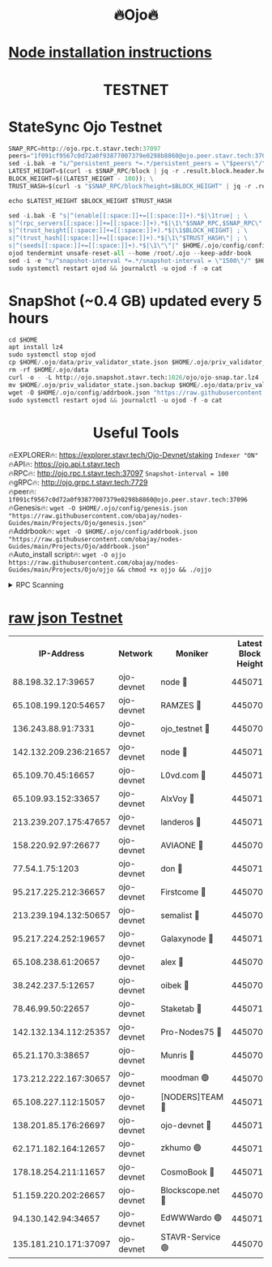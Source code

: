 <h1 align="center"> 🔥Ojo🔥</h1>

[Node installation instructions](https://github.com/obajay/nodes-Guides/tree/main/Projects/Ojo)
=

<h1 align="center"> TESTNET</h1>

# StateSync Ojo Testnet
```python
SNAP_RPC=http://ojo.rpc.t.stavr.tech:37097
peers="1f091cf9567c0d72a0f93877007379e0298b8860@ojo.peer.stavr.tech:37096"
sed -i.bak -e "s/^persistent_peers *=.*/persistent_peers = \"$peers\"/" $HOME/.ojo/config/config.toml
LATEST_HEIGHT=$(curl -s $SNAP_RPC/block | jq -r .result.block.header.height); \
BLOCK_HEIGHT=$((LATEST_HEIGHT - 100)); \
TRUST_HASH=$(curl -s "$SNAP_RPC/block?height=$BLOCK_HEIGHT" | jq -r .result.block_id.hash)

echo $LATEST_HEIGHT $BLOCK_HEIGHT $TRUST_HASH

sed -i.bak -E "s|^(enable[[:space:]]+=[[:space:]]+).*$|\1true| ; \
s|^(rpc_servers[[:space:]]+=[[:space:]]+).*$|\1\"$SNAP_RPC,$SNAP_RPC\"| ; \
s|^(trust_height[[:space:]]+=[[:space:]]+).*$|\1$BLOCK_HEIGHT| ; \
s|^(trust_hash[[:space:]]+=[[:space:]]+).*$|\1\"$TRUST_HASH\"| ; \
s|^(seeds[[:space:]]+=[[:space:]]+).*$|\1\"\"|" $HOME/.ojo/config/config.toml
ojod tendermint unsafe-reset-all --home /root/.ojo --keep-addr-book
sed -i -e "s/^snapshot-interval *=.*/snapshot-interval = \"1500\"/" $HOME/.ojo/config/app.toml
sudo systemctl restart ojod && journalctl -u ojod -f -o cat
```
# SnapShot (~0.4 GB) updated every 5 hours
```python
cd $HOME
apt install lz4
sudo systemctl stop ojod
cp $HOME/.ojo/data/priv_validator_state.json $HOME/.ojo/priv_validator_state.json.backup
rm -rf $HOME/.ojo/data
curl -o - -L http://ojo.snapshot.stavr.tech:1026/ojo/ojo-snap.tar.lz4 | lz4 -c -d - | tar -x -C $HOME/.ojo --strip-components 2
mv $HOME/.ojo/priv_validator_state.json.backup $HOME/.ojo/data/priv_validator_state.json
wget -O $HOME/.ojo/config/addrbook.json "https://raw.githubusercontent.com/obajay/nodes-Guides/main/Projects/Ojo/addrbook.json"
sudo systemctl restart ojod && journalctl -u ojod -f -o cat
```
 <h1 align="center"> Useful Tools</h1>

🔥EXPLORER🔥:        https://explorer.stavr.tech/Ojo-Devnet/staking        `Indexer "ON"` \
🔥API🔥:                     https://ojo.api.t.stavr.tech \
🔥RPC🔥:                    http://ojo.rpc.t.stavr.tech:37097              `Snapshot-interval = 100` \
🔥gRPC🔥:                  http://ojo.grpc.t.stavr.tech:7729 \
🔥peer🔥:                   `1f091cf9567c0d72a0f93877007379e0298b8860@ojo.peer.stavr.tech:37096` \
🔥Genesis🔥:    ```wget -O $HOME/.ojo/config/genesis.json "https://raw.githubusercontent.com/obajay/nodes-Guides/main/Projects/Ojo/genesis.json"``` \
🔥Addrbook🔥:    ```wget -O $HOME/.ojo/config/addrbook.json "https://raw.githubusercontent.com/obajay/nodes-Guides/main/Projects/Ojo/addrbook.json"``` \
🔥Auto_install script🔥: ```wget -O ojjo https://raw.githubusercontent.com/obajay/nodes-Guides/main/Projects/Ojo/ojjo && chmod +x ojjo && ./ojjo```


<details>
<summary>RPC Scanning</summary>

<h2 align="center"> We scan nodes in real time every 4 hours. And we provide the final result of RPC endpoints.
We cannot influence the operation of these nodes in any way. </h2>


```python
If Voting Power is higher than 0 --> then the Node is a validator of the network and may be subject to attack and be a potential threat to the chain.
```
```python
We marked such validators with a red symbol
```

</details>

[raw json Testnet](https://rpc-check.ojot.stavr.tech/ojot/rpc-ojot-result.json)
=


<table><tr><th>IP-Address</th><th>Network</th><th>Moniker</th><th>Latest Block Height</th><th>Earliest Block Height</th><th>Catching Up</th><th>Tx Index</th><th>Voting Power</th><th>Scan Time</th></tr><tr><td>88.198.32.17:39657</td><td>ojo-devnet</td><td>node 🔴</td><td>4450711</td><td>300001</td><td>False</td><td>on</td><td>65654</td><td>2023-12-12T04:20:19.304007000UTC</td></tr><tr><td>65.108.199.120:54657</td><td>ojo-devnet</td><td>RAMZES 🔴</td><td>4450706</td><td>306156</td><td>False</td><td>on</td><td>15420</td><td>2023-12-12T04:19:51.909925919UTC</td></tr><tr><td>136.243.88.91:7331</td><td>ojo-devnet</td><td>ojo_testnet 🔴</td><td>4450707</td><td>308845</td><td>False</td><td>on</td><td>1000</td><td>2023-12-12T04:19:58.570384631UTC</td></tr><tr><td>142.132.209.236:21657</td><td>ojo-devnet</td><td>node 🔴</td><td>4450711</td><td>350001</td><td>False</td><td>on</td><td>1999</td><td>2023-12-12T04:20:17.387515179UTC</td></tr><tr><td>65.109.70.45:16657</td><td>ojo-devnet</td><td>L0vd.com 🔴</td><td>4450712</td><td>695918</td><td>False</td><td>off</td><td>998</td><td>2023-12-12T04:20:25.257275100UTC</td></tr><tr><td>65.109.93.152:33657</td><td>ojo-devnet</td><td>AlxVoy 🔴</td><td>4450711</td><td>2319801</td><td>False</td><td>on</td><td>4536782</td><td>2023-12-12T04:20:17.132576366UTC</td></tr><tr><td>213.239.207.175:47657</td><td>ojo-devnet</td><td>landeros 🔴</td><td>4450710</td><td>2714001</td><td>False</td><td>off</td><td>11083</td><td>2023-12-12T04:20:11.713894890UTC</td></tr><tr><td>158.220.92.97:26677</td><td>ojo-devnet</td><td>AVIAONE 🔴</td><td>4450709</td><td>2754001</td><td>False</td><td>on</td><td>13867</td><td>2023-12-12T04:20:11.486920641UTC</td></tr><tr><td>77.54.1.75:1203</td><td>ojo-devnet</td><td>don 🔴</td><td>4450711</td><td>2906401</td><td>False</td><td>on</td><td>10</td><td>2023-12-12T04:20:19.028053952UTC</td></tr><tr><td>95.217.225.212:36657</td><td>ojo-devnet</td><td>Firstcome 🔴</td><td>4450707</td><td>2985946</td><td>False</td><td>on</td><td>13566</td><td>2023-12-12T04:19:58.323810733UTC</td></tr><tr><td>213.239.194.132:50657</td><td>ojo-devnet</td><td>semalist 🔴</td><td>4450706</td><td>3223522</td><td>False</td><td>on</td><td>19037</td><td>2023-12-12T04:19:52.135990379UTC</td></tr><tr><td>95.217.224.252:19657</td><td>ojo-devnet</td><td>Galaxynode 🔴</td><td>4450711</td><td>3685492</td><td>False</td><td>on</td><td>11888</td><td>2023-12-12T04:20:22.096675188UTC</td></tr><tr><td>65.108.238.61:20657</td><td>ojo-devnet</td><td>alex 🔴</td><td>4450706</td><td>4158001</td><td>False</td><td>on</td><td>11359</td><td>2023-12-12T04:19:51.541787578UTC</td></tr><tr><td>38.242.237.5:12657</td><td>ojo-devnet</td><td>oibek 🔴</td><td>4450706</td><td>4196001</td><td>False</td><td>off</td><td>1008</td><td>2023-12-12T04:19:52.459580418UTC</td></tr><tr><td>78.46.99.50:22657</td><td>ojo-devnet</td><td>Staketab 🔴</td><td>4450712</td><td>4254801</td><td>False</td><td>on</td><td>1276</td><td>2023-12-12T04:20:25.504507544UTC</td></tr><tr><td>142.132.134.112:25357</td><td>ojo-devnet</td><td>Pro-Nodes75 🔴</td><td>4450707</td><td>4350707</td><td>False</td><td>on</td><td>24651</td><td>2023-12-12T04:19:55.505681767UTC</td></tr><tr><td>65.21.170.3:38657</td><td>ojo-devnet</td><td>Munris 🔴</td><td>4450707</td><td>4350707</td><td>False</td><td>off</td><td>20123</td><td>2023-12-12T04:19:57.977369398UTC</td></tr><tr><td>173.212.222.167:30657</td><td>ojo-devnet</td><td>moodman 🟢</td><td>4450709</td><td>4350709</td><td>False</td><td>off</td><td>0</td><td>2023-12-12T04:20:07.058703634UTC</td></tr><tr><td>65.108.227.112:15057</td><td>ojo-devnet</td><td>[NODERS]TEAM 🔴</td><td>4450711</td><td>4350711</td><td>False</td><td>off</td><td>9999</td><td>2023-12-12T04:20:22.434737801UTC</td></tr><tr><td>138.201.85.176:26697</td><td>ojo-devnet</td><td>ojo-devnet 🔴</td><td>4450712</td><td>4350712</td><td>False</td><td>on</td><td>1000024000</td><td>2023-12-12T04:20:24.870099925UTC</td></tr><tr><td>62.171.182.164:12657</td><td>ojo-devnet</td><td>zkhumo 🟢</td><td>4450710</td><td>4384001</td><td>False</td><td>off</td><td>0</td><td>2023-12-12T04:20:17.834353186UTC</td></tr><tr><td>178.18.254.211:11657</td><td>ojo-devnet</td><td>CosmoBook 🔴</td><td>4450711</td><td>4392001</td><td>False</td><td>off</td><td>1068</td><td>2023-12-12T04:20:18.271568894UTC</td></tr><tr><td>51.159.220.202:26657</td><td>ojo-devnet</td><td>Blockscope.net 🔴</td><td>4450706</td><td>4425001</td><td>False</td><td>on</td><td>981</td><td>2023-12-12T04:19:51.164233958UTC</td></tr><tr><td>94.130.142.94:34657</td><td>ojo-devnet</td><td>EdWWWardo 🟢</td><td>4450710</td><td>4438946</td><td>False</td><td>on</td><td>0</td><td>2023-12-12T04:20:14.757584984UTC</td></tr><tr><td>135.181.210.171:37097</td><td>ojo-devnet</td><td>STAVR-Service 🟢</td><td>4450706</td><td>4447001</td><td>False</td><td>on</td><td>0</td><td>2023-12-12T04:19:53.056630606UTC</td></tr></table>